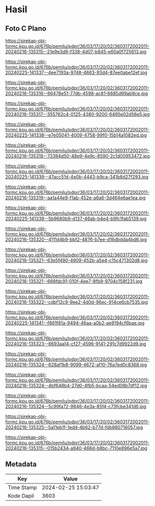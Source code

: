 # Hasil

## Foto C Plano

https://sirekap-obj-formc.kpu.go.id/676b/pemilu/pdpr/36/03/17/20/02/3603172002011-20240216-135315--21e9e3d9-f338-4d07-b845-e60a0f725613.jpg

https://sirekap-obj-formc.kpu.go.id/676b/pemilu/pdpr/36/03/17/20/02/3603172002011-20240225-141337--4ee7193a-9748-4663-93d4-87ee0abe12ef.jpg

https://sirekap-obj-formc.kpu.go.id/676b/pemilu/pdpr/36/03/17/20/02/3603172002011-20240216-135316--66478e51-77db-4598-ac81-6685d99ab9ce.jpg

https://sirekap-obj-formc.kpu.go.id/676b/pemilu/pdpr/36/03/17/20/02/3603172002011-20240216-135317--355762c4-0125-4380-9200-6495e02d56e5.jpg

https://sirekap-obj-formc.kpu.go.id/676b/pemilu/pdpr/36/03/17/20/02/3603172002011-20240225-141338--e7e05041-4009-4758-99f0-15b14a1082ed.jpg

https://sirekap-obj-formc.kpu.go.id/676b/pemilu/pdpr/36/03/17/20/02/3603172002011-20240216-135318--73394d50-48e9-4e9c-8590-2c1d00953472.jpg

https://sirekap-obj-formc.kpu.go.id/676b/pemilu/pdpr/36/03/17/20/02/3603172002011-20240225-141339--47acc51d-4e0b-4443-b9ca-341b8d27f293.jpg

https://sirekap-obj-formc.kpu.go.id/676b/pemilu/pdpr/36/03/17/20/02/3603172002011-20240216-135319--aa1a44e9-f1ab-452e-a6a6-3d464e6ae1ea.jpg

https://sirekap-obj-formc.kpu.go.id/676b/pemilu/pdpr/36/03/17/20/02/3603172002011-20240225-141339--5b9680b9-d137-46ab-b4e4-b9fc1fab5139.jpg

https://sirekap-obj-formc.kpu.go.id/676b/pemilu/pdpr/36/03/17/20/02/3603172002011-20240216-135320--4111d4b9-bbf2-4876-b7ee-d16dbdda4bd6.jpg

https://sirekap-obj-formc.kpu.go.id/676b/pemilu/pdpr/36/03/17/20/02/3603172002011-20240216-135321--63e5f490-4909-452b-a5e4-c15c471302d8.jpg

https://sirekap-obj-formc.kpu.go.id/676b/pemilu/pdpr/36/03/17/20/02/3603172002011-20240216-135321--666fdc91-010f-4ee7-8fb9-9704c158f231.jpg

https://sirekap-obj-formc.kpu.go.id/676b/pemilu/pdpr/36/03/17/20/02/3603172002011-20240216-135322--cdbf12c9-9ee2-4d0d-96ec-914ce6cb7535.jpg

https://sirekap-obj-formc.kpu.go.id/676b/pemilu/pdpr/36/03/17/20/02/3603172002011-20240225-141341--f861f81a-9494-46aa-a0b2-ae9194cf6bae.jpg

https://sirekap-obj-formc.kpu.go.id/676b/pemilu/pdpr/36/03/17/20/02/3603172002011-20240216-135323--8693aa14-cf27-4596-9141-291c7d9922d9.jpg

https://sirekap-obj-formc.kpu.go.id/676b/pemilu/pdpr/36/03/17/20/02/3603172002011-20240216-135324--628af1b8-9099-4672-af10-76a7ed0c8368.jpg

https://sirekap-obj-formc.kpu.go.id/676b/pemilu/pdpr/36/03/17/20/02/3603172002011-20240216-135324--4bf648b4-27d0-4fb5-bcaa-54ed08b7df12.jpg

https://sirekap-obj-formc.kpu.go.id/676b/pemilu/pdpr/36/03/17/20/02/3603172002011-20240216-135324--5c99fa72-9846-4e3a-85f4-c73fcbe341d6.jpg

https://sirekap-obj-formc.kpu.go.id/676b/pemilu/pdpr/36/03/17/20/02/3603172002011-20240216-135325--5a11eb1f-1edd-4b62-b77d-fdb880716057.jpg

https://sirekap-obj-formc.kpu.go.id/676b/pemilu/pdpr/36/03/17/20/02/3603172002011-20240216-135315--015b2434-a940-466d-b8bc-7110e896e5a7.jpg


## Metadata

| Key        | Value               |
| ---------- | ------------------- |
| Time Stamp | 2024-02-25 15:03:47 |
| Kode Dapil | 3603                |




